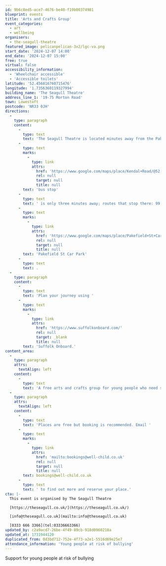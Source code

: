 ```yaml
---
id: 9b6c8ed5-ace7-4676-be40-f19b00374981
blueprint: events
title: 'Arts and Crafts Group'
event_categories:
  - art
  - wellbeing
organisers:
  - the-seagull-theatre
featured_image: pelicanpelican-3x2/lgc-va.png
start_date: '2024-12-07 14:00'
end_date: '2024-12-07 15:00'
free: true
virtual: false
accessibility_information:
  - 'Wheelchair accessible'
  - 'Accessible toilets'
latitude: '52.456816760715476'
longitude: '1.7356360119327994'
building_name: 'The Seagull Theatre'
address_line_1: '19-75 Morton Road'
town: Lowestoft
postcode: 'NR33 0JH'
directions:
  -
    type: paragraph
    content:
      -
        type: text
        text: 'The Seagull Theatre is located minutes away from the Pakefield Beach. The nearest '
      -
        type: text
        marks:
          -
            type: link
            attrs:
              href: 'https://www.google.com/maps/place/Kendal+Road/@52.4576983,1.7353206,19.01z/data=!4m23!1m16!4m15!1m6!1m2!1s0x47da1a4971b973c9:0x2c84b33fec5a721b!2sKendal+Road,+Lowestoft+NR33+0PD!2m2!1d1.7355958!2d52.4583896!1m6!1m2!1s0x47da1a4994894eb3:0x507aba8852d97178!2sThe+Seagull,+19-75+Morton+Rd,+Pakefield,+Lowestoft+NR33+0JH!2m2!1d1.7356033!2d52.4566925!3e2!3m5!1s0x47da1a497726cb69:0xa3de9b97c36f9552!8m2!3d52.458103!4d1.735413!16s%2Fg%2F1q67ckbl6'
              rel: null
              target: null
              title: null
        text: 'bus stop'
      -
        type: text
        text: ' is only three minutes away; routes that stop there: 99 Coastal Clipper, X2 Coastlink, 902 and X21 Coastlink. The closest parking is '
      -
        type: text
        marks:
          -
            type: link
            attrs:
              href: 'https://www.google.com/maps/place/Pakefield+St+Car+Park/@52.4572396,1.7325911,17.25z/data=!4m23!1m16!4m15!1m6!1m2!1s0x47da1a4971b973c9:0x2c84b33fec5a721b!2sKendal+Road,+Lowestoft+NR33+0PD!2m2!1d1.7355958!2d52.4583896!1m6!1m2!1s0x47da1a4994894eb3:0x507aba8852d97178!2sThe+Seagull,+19-75+Morton+Rd,+Pakefield,+Lowestoft+NR33+0JH!2m2!1d1.7356033!2d52.4566925!3e2!3m5!1s0x47da1b5e1c31d843:0x69c464699df856ce!8m2!3d52.4557954!4d1.7376769!16s%2Fg%2F11frs3mqjx'
              rel: null
              target: null
              title: null
        text: 'Pakefield St Car Park'
      -
        type: text
        text: .
  -
    type: paragraph
    content:
      -
        type: text
        text: 'Plan your journey using '
      -
        type: text
        marks:
          -
            type: link
            attrs:
              href: 'https://www.suffolkonboard.com/'
              rel: null
              target: _blank
              title: null
        text: 'Suffolk Onboard.'
content_area:
  -
    type: paragraph
    attrs:
      textAlign: left
    content:
      -
        type: text
        text: 'A free arts and crafts group for young people who need support with building their confidence and/or who have experienced bullying. The group is led by an experienced SEMH practitioner and is particularly suited to young people who have additional needs.'
  -
    type: paragraph
    attrs:
      textAlign: left
    content:
      -
        type: text
        text: 'Places are free but booking is recommended. Email '
      -
        type: text
        marks:
          -
            type: link
            attrs:
              href: 'mailto:bookings@well-child.co.uk'
              rel: null
              target: null
              title: null
        text: bookings@well-child.co.uk
      -
        type: text
        text: ' to find out more and reserve your place.'
cta: |-
  This event is organised by The Seagull Theatre

  [https://theseagull.co.uk/](https://theseagull.co.uk/)

  [info@theseagull.co.uk](mailto:info@theseagull.co.uk)

  [0333 666 3366](tel:03336663366)
updated_by: c2a9acd7-26be-4f49-89cb-918d0960210a
updated_at: 1731944120
duplicated_from: 0d3bd712-752e-4f73-a2e1-5516d69e25e7
attendance_information: 'Young people at risk of bullying'
---
```

Support for young people at risk of bullying
